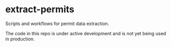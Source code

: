 # extract-permits

Scripts and workflows for permit data extraction.

The code in this repo is under active development and is not yet being used
in production.
